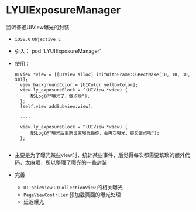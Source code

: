 # LYUIExposureManager
监听普通UIView曝光的封装

* `iOS8.0` `Objective_C`
* 引入： pod 'LYUIExposureManager'
* 使用：  

  ```
  UIView *view = [[UIView alloc] initWithFrame:CGRectMake(10, 10, 30, 30)];
    view.backgroundColor = [UIColor yellowColor];
    view.ly_exposureBlock = ^(UIView *view) {
        NSLog(@"曝光了，做点啥");
    };
    [self.view addSubview:view];
    
    ....
    
    view.ly_exposureBlock = ^(UIView *view) {
        NSLog(@"曝光后重新设置曝光操作，会再次曝光，那又做点啥");
    };
    
  ```
  
  

* 主要是为了曝光某些view时，统计某些事件，后觉得每次都需要繁琐的额外代码，太麻烦，所以整理了曝光的一些封装
* 完善   
   * `UITableView` `UICollectionView` 的相关曝光  
   * `PageViewContrller` 预加载页面的曝光处理
   * 延迟曝光